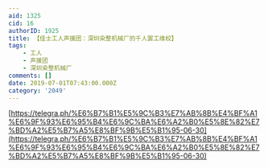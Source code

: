 ```yaml
---
aid: 1325
cid: 16
authorID: 1925
title: 【佳士工人声援团：深圳染整机械厂的千人罢工维权】
tags:
    - 工人
    - 声援团
    - 深圳染整机械厂
comments: []
date: 2019-07-01T07:43:00.000Z
category: '2049'
---
```


[https://telegra.ph/%E6%B7%B1%E5%9C%B3%E7%AB%8B%E4%BF%A1%E6%9F%93%E6%95%B4%E6%9C%BA%E6%A2%B0%E5%8E%82%E7%BD%A2%E5%B7%A5%E8%BF%9B%E5%B1%95-06-30](https://telegra.ph/%E6%B7%B1%E5%9C%B3%E7%AB%8B%E4%BF%A1%E6%9F%93%E6%95%B4%E6%9C%BA%E6%A2%B0%E5%8E%82%E7%BD%A2%E5%B7%A5%E8%BF%9B%E5%B1%95-06-30)
